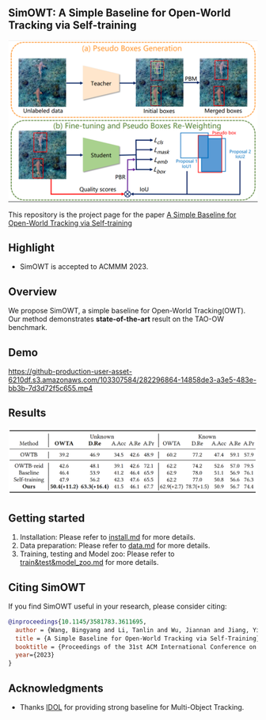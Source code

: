 ## SimOWT: A Simple Baseline for Open-World Tracking via Self-training


![SimOWT](assets/Overview.png)

This repository is the project page for the paper [A Simple Baseline for Open-World Tracking via Self-training](https://dl.acm.org/doi/abs/10.1145/3581783.3611695)

## Highlight
- SimOWT is accepted to ACMMM 2023.

## Overview
We propose SimOWT, a simple baseline for Open-World Tracking(OWT). Our method demonstrates **state-of-the-art** result on the TAO-OW benchmark.

## Demo
https://github-production-user-asset-6210df.s3.amazonaws.com/103307584/282296864-14858de3-a3e5-483e-bb3b-7d3d72f5c655.mp4

## Results
![Result](assets/Result.png)

## Getting started
1. Installation: Please refer to [install.md](assets/install.md) for more details.
2. Data preparation: Please refer to [data.md](assets/data.md) for more details.
3. Training, testing and Model zoo: Please refer to [train&test&model_zoo.md](assets/train&test&model_zoo.md) for more details.


## Citing SimOWT
If you find SimOWT useful in your research, please consider citing:
```bibtex
@inproceedings{10.1145/3581783.3611695,
  author = {Wang, Bingyang and Li, Tanlin and Wu, Jiannan and Jiang, Yi and Lu, Huchuan and He, You},
  title = {A Simple Baseline for Open-World Tracking via Self-Training},
  booktitle = {Proceedings of the 31st ACM International Conference on Multimedia},
  year={2023}
}
```

## Acknowledgments
- Thanks [IDOL](https://github.com/wjf5203/VNext) for providing strong baseline for Multi-Object Tracking.
